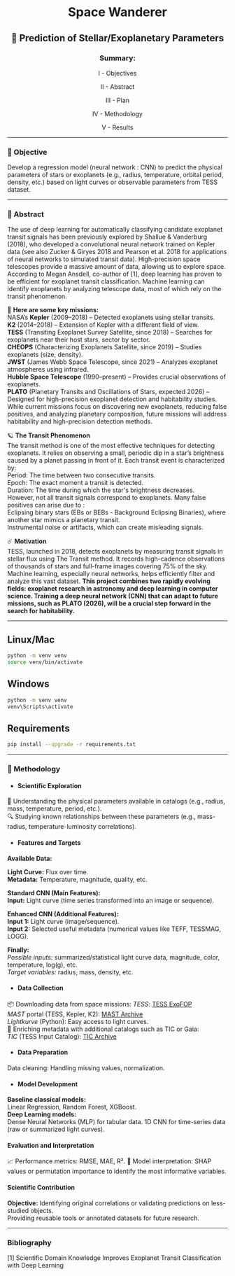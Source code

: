 # <p align="center">Space Wanderer</p>

## <p align="center">🌌 Prediction of Stellar/Exoplanetary Parameters</p>

### <p align="center">Summary:</p>
<p align="center">I - Objectives</p>
<p align="center">II - Abstract</p>
<p align="center">III - Plan</p>
<p align="center">IV - Methodology</p>
<p align="center">V - Results</p>

---

### 🎯 Objective
Develop a regression model (neural network : CNN) to predict the physical parameters of stars or exoplanets (e.g., radius, temperature, orbital period, density, etc.) based on light curves or observable parameters from TESS dataset.

---

### 📖 Abstract
The use of deep learning for automatically classifying candidate exoplanet transit signals has been previously explored by Shallue & Vanderburg (2018), who developed a convolutional neural network trained on Kepler data (see also Zucker & Giryes 2018 and Pearson et al. 2018 for applications of neural networks to simulated transit data). High-precision space telescopes provide a massive amount of data, allowing us to explore space. According to Megan Ansdell, co-author of [1], deep learning has proven to be efficient for exoplanet transit classification. Machine learning can identify exoplanets by analyzing telescope data, most of which rely on the transit phenomenon.

🚀 **Here are some key missions:**  
NASA’s **Kepler** (2009–2018) – Detected exoplanets using stellar transits.  
**K2** (2014–2018) – Extension of Kepler with a different field of view.  
**TESS** (Transiting Exoplanet Survey Satellite, since 2018) – Searches for exoplanets near their host stars, sector by sector.  
**CHEOPS** (Characterizing Exoplanets Satellite, since 2019) – Studies exoplanets (size, density).  
**JWST** (James Webb Space Telescope, since 2021) – Analyzes exoplanet atmospheres using infrared.  
**Hubble Space Telescope** (1990–present) – Provides crucial observations of exoplanets.  
**PLATO** (Planetary Transits and Oscillations of Stars, expected 2026) – Designed for high-precision exoplanet detection and habitability studies.  
While current missions focus on discovering new exoplanets, reducing false positives, and analyzing planetary composition, future missions will address habitability and high-precision detection methods.  

🪐 **The Transit Phenomenon**  
The transit method is one of the most effective techniques for detecting exoplanets. It relies on observing a small, periodic dip in a star’s brightness caused by a planet passing in front of it.
Each transit event is characterized by:  
Period: The time between two consecutive transits.  
Epoch: The exact moment a transit is detected.  
Duration: The time during which the star's brightness decreases.  
However, not all transit signals correspond to exoplanets. Many false positives can arise due to :  
Eclipsing binary stars (EBs or BEBs - Background Eclipsing Binaries), where another star mimics a planetary transit.  
Instrumental noise or artifacts, which can create misleading signals.  

☄️ **Motivation**  
TESS, launched in 2018, detects exoplanets by measuring transit signals in stellar flux using The Transit method. It records high-cadence observations of thousands of stars and full-frame images covering 75% of the sky. Machine learning, especially neural networks, helps efficiently filter and analyze this vast dataset.
**This project combines two rapidly evolving fields: exoplanet research in astronomy and deep learning in computer science. Training a deep neural network (CNN) that can adapt to future missions, such as PLATO (2026), will be a crucial step forward in the search for habitability.**

---

## Linux/Mac
```bash
python -m venv venv
source venv/bin/activate
```

## Windows
```bash
python -m venv venv
venv\Scripts\activate    
```

## Requirements
```bash
pip install --upgrade -r requirements.txt
```

---

### 🔣 Methodology

- #### **Scientific Exploration**
🔭 Understanding the physical parameters available in catalogs (e.g., radius, mass, temperature, period, etc.).  
🔍 Studying known relationships between these parameters (e.g., mass-radius, temperature-luminosity correlations).

- #### **Features and Targets**
**Available Data:**  

**Light Curve:** Flux over time.  
**Metadata:** Temperature, magnitude, quality, etc.  

**Standard CNN (Main Features):**  
**Input:** Light curve (time series transformed into an image or sequence).  

**Enhanced CNN (Additional Features):**  
**Input 1:** Light curve (image/sequence).  
**Input 2:** Selected useful metadata (numerical values like TEFF, TESSMAG, LOGG).

**Finally:**  
_Possible inputs:_ summarized/statistical light curve data, magnitude, color, temperature, log(g), etc.  
_Target variables:_ radius, mass, density, etc.

- #### **Data Collection**
📦 Downloading data from space missions:
_TESS_: [TESS ExoFOP](https://exofop.ipac.caltech.edu/tess/)  
_MAST_ portal (TESS, Kepler, K2): [MAST Archive](https://mast.stsci.edu)  
_Lightkurve_ (Python): Easy access to light curves.  
🧾 Enriching metadata with additional catalogs such as TIC or Gaia:  
_TIC_ (TESS Input Catalog): [TIC Archive](https://archive.stsci.edu/hlsp/tic)  

- #### **Data Preparation**
Data cleaning: Handling missing values, normalization.  

- #### **Model Development**
**Baseline classical models:**  
Linear Regression, Random Forest, XGBoost.  
**Deep Learning models:**  
Dense Neural Networks (MLP) for tabular data.
1D CNN for time-series data (raw or summarized light curves).

#### **Evaluation and Interpretation**
📈 Performance metrics: RMSE, MAE, R².
🧠 Model interpretation: SHAP values or permutation importance to identify the most informative variables.

#### **Scientific Contribution**
**Objective:** Identifying original correlations or validating predictions on less-studied objects.  
Providing reusable tools or annotated datasets for future research.

---

### Bibliography

[1] Scientific Domain Knowledge Improves Exoplanet Transit Classification with Deep Learning

